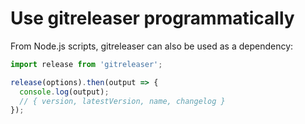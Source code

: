 # Use gitreleaser programmatically

From Node.js scripts, gitreleaser can also be used as a dependency:

```js
import release from 'gitreleaser';

release(options).then(output => {
  console.log(output);
  // { version, latestVersion, name, changelog }
});
```
